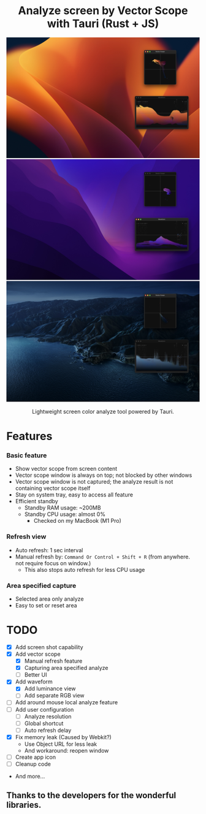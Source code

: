 <h1 align="center">Analyze screen by Vector Scope with Tauri (Rust + JS)</h1>

![example](/Sample_1.jpg)
![example](/Sample_2.jpg)
![example](/Sample_3.jpg)

<div align="center">
Lightweight screen color analyze tool powered by Tauri.
</div>

<h1>Features</h1>

### Basic feature

- Show vector scope from screen content
- Vector scope window is always on top; not blocked by other windows
- Vector scope window is not captured; the analyze result is not containing vector scope itself
- Stay on system tray, easy to access all feature
- Efficient standby
  - Standby RAM usage: ~200MB
  - Standby CPU usage: almost 0%
    - Checked on my MacBook (M1 Pro)

### Refresh view

- Auto refresh: 1 sec interval
- Manual refresh by: `Command Or Control + Shift + R` (from anywhere. not require focus on window.)
  - This also stops auto refresh for less CPU usage

### Area specified capture

- Selected area only analyze
- Easy to set or reset area

<h1>TODO</h1>

- [x] Add screen shot capability
- [x] Add vector scope
  - [x] Manual refresh feature
  - [x] Capturing area specified analyze
  - [ ] Better UI
- [x] Add waveform
  - [x] Add luminance view
  - [ ] Add separate RGB view
- [ ] Add around mouse local analyze feature
- [ ] Add user configuration
  - [ ] Analyze resolution
  - [ ] Global shortcut
  - [ ] Auto refresh delay
- [x] Fix memory leak (Caused by Webkit?)
  - Use Object URL for less leak
  - And workaround: reopen window
- [ ] Create app icon
- [ ] Cleanup code
- And more...

<h2>Thanks to the developers for the wonderful libraries.</h1>
